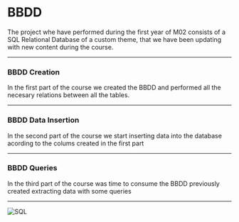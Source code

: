 # BBDD

The project whe have performed during the first year of M02 consists of a SQL Relational Database of a custom theme,
that we have been updating with new content during the course.

-----

### BBDD Creation
In the first part of the course we created the BBDD and performed all the necesary relations between all the tables.

-----

### BBDD Data Insertion
In the second part of the course we start inserting data into the database acording to the colums created in the first part

-----

### BBDD Queries
In the third part of the course was time to consume the BBDD previously created extracting data with some queries

-----

![SQL](https://img.shields.io/badge/MySQL-00000F?style=for-the-badge&logo=mysql&logoColor=white)
